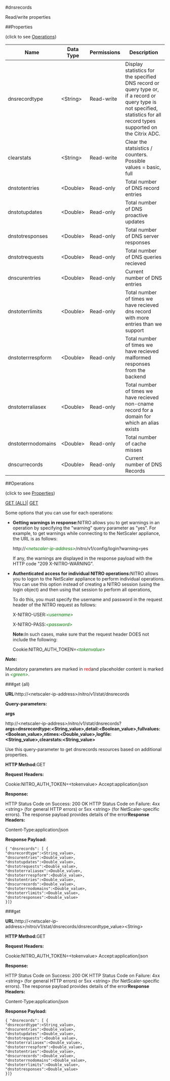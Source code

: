 #dnsrecords

Read/write properties


##Properties 
<span>(click to see [Operations](#opera))</span>


<table><thead><tr><th>Name</th><th>Data Type</th><th>Permissions</th><th>Description</th></tr></thead><tbody><tr><td>dnsrecordtype</td><td>&lt;String></td><td>Read-write</td><td>Display statistics for the specified DNS record or query type or, if a record or query type is not specified, statistics for all record types supported on the Citrix ADC.</td></tr><tr><td>clearstats</td><td>&lt;String></td><td>Read-write</td><td>Clear the statsistics / counters.<br>Possible values = basic, full</td></tr><tr><td>dnstotentries</td><td>&lt;Double></td><td>Read-only</td><td>Total number of DNS record entries</td></tr><tr><td>dnstotupdates</td><td>&lt;Double></td><td>Read-only</td><td>Total number of DNS proactive updates</td></tr><tr><td>dnstotresponses</td><td>&lt;Double></td><td>Read-only</td><td>Total number of DNS server responses</td></tr><tr><td>dnstotrequests</td><td>&lt;Double></td><td>Read-only</td><td>Total number of DNS queries recieved</td></tr><tr><td>dnscurentries</td><td>&lt;Double></td><td>Read-only</td><td>Current number of DNS entries</td></tr><tr><td>dnstoterrlimits</td><td>&lt;Double></td><td>Read-only</td><td>Total number of times we have recieved dns record with more entries than we support</td></tr><tr><td>dnstoterrrespform</td><td>&lt;Double></td><td>Read-only</td><td>Total number of times we have recieved malformed responses from the backend</td></tr><tr><td>dnstoterraliasex</td><td>&lt;Double></td><td>Read-only</td><td>Total number of times we have recieved non-cname record for a domain for which an alias exists</td></tr><tr><td>dnstoterrnodomains</td><td>&lt;Double></td><td>Read-only</td><td>Total number of cache misses</td></tr><tr><td>dnscurrecords</td><td>&lt;Double></td><td>Read-only</td><td>Current number of DNS Records</td></tr></tbody></table>
##Operations 
<span>(click to see [Properties](#prope))</span>


[GET (ALL)](#ge)| [GET]()


Some options that you can use for each operations:
<ul><li><p><b>Getting warnings in response:</b>NITRO allows you to get warnings in an operation by specifying the "warning" query parameter as "yes". For example, to get warnings while connecting to the NetScaler appliance, the URL is as follows:</p><p>http://<span style="color:green;font-style:italic;">&lt;netscaler-ip-address&gt;</span>/nitro/v1/config/login?warning=yes</p><p>If any, the warnings are displayed in the response payload with the HTTP code "209 X-NITRO-WARNING".</p></li><li><p><b>Authenticated access for individual NITRO operations:</b>NITRO allows you to logon to the NetScaler appliance to perform individual operations. You can use this option instead of creating a NITRO session (using the login object) and then using that session to perform all operations,</p><p>To do this, you must specify the username and password in the request header of the NITRO request as follows:</p><p>X-NITRO-USER:<span style="color:green;font-style:italic;">&lt;username&gt;</span></p><p>X-NITRO-PASS:<span style="color:green;font-style:italic;">&lt;password&gt;</span></p><p><b>Note:</b>In such cases, make sure that the request header DOES not include the following:</p><p>Cookie:NITRO_AUTH_TOKEN=<span style="color:green;font-style:italic;">&lt;tokenvalue&gt;</span></p></li></ul>



***Note:*** 
Mandatory parameters are marked in <span style="color:#FF0000;">red</span>and placeholder content is marked in <span style="color:green;font-style:italic">&lt;green&gt;</span>.

###get (all)



<b>URL:</b>http://&lt;netscaler-ip-address&gt;/nitro/v1/stat/dnsrecords
<b>Query-parameters:</b>
<b>args</b>
http://&lt;netscaler-ip-address&gt;/nitro/v1/stat/dnsrecords?<b>args=dnsrecordtype:&lt;String_value&gt;,detail:&lt;Boolean_value&gt;,fullvalues:&lt;Boolean_value&gt;,ntimes:&lt;Double_value&gt;,logfile:&lt;String_value&gt;,clearstats:&lt;String_value&gt;</b>
Use this query-parameter to get dnsrecords resources based on additional properties.



<b>HTTP Method:</b>GET
<b>Request Headers:</b>

Cookie:NITRO_AUTH_TOKEN=&lt;tokenvalue&gt;Accept:application/json

<b>Response:</b>
HTTP Status Code on Success: 200 OKHTTP Status Code on Failure: 4xx &lt;string&gt; (for general HTTP errors) or 5xx &lt;string&gt; (for NetScaler-specific errors). The response payload provides details of the error<b>Response Headers:</b>

Content-Type:application/json

<b>Response Payload: </b>```{ "dnsrecords": [ {"dnsrecordtype":<String_value>,"dnscurentries":<Double_value>,"dnstotupdates":<Double_value>,"dnstotrequests":<Double_value>,"dnstoterraliasex":<Double_value>,"dnstoterrrespform":<Double_value>,"dnstotentries":<Double_value>,"dnscurrecords":<Double_value>,"dnstoterrnodomains":<Double_value>,"dnstoterrlimits":<Double_value>,"dnstotresponses":<Double_value>}]}```



###get



<b>URL:</b>http://&lt;netscaler-ip-address&gt;/nitro/v1/stat/dnsrecords/dnsrecordtype_value&gt;&lt;String&gt;
<b>HTTP Method:</b>GET
<b>Request Headers:</b>

Cookie:NITRO_AUTH_TOKEN=&lt;tokenvalue&gt;Accept:application/json

<b>Response:</b>
HTTP Status Code on Success: 200 OKHTTP Status Code on Failure: 4xx &lt;string&gt; (for general HTTP errors) or 5xx &lt;string&gt; (for NetScaler-specific errors). The response payload provides details of the error<b>Response Headers:</b>

Content-Type:application/json

<b>Response Payload: </b>```{ "dnsrecords": [ {"dnsrecordtype":<String_value>,"dnscurentries":<Double_value>,"dnstotupdates":<Double_value>,"dnstotrequests":<Double_value>,"dnstoterraliasex":<Double_value>,"dnstoterrrespform":<Double_value>,"dnstotentries":<Double_value>,"dnscurrecords":<Double_value>,"dnstoterrnodomains":<Double_value>,"dnstoterrlimits":<Double_value>,"dnstotresponses":<Double_value>}]}```



